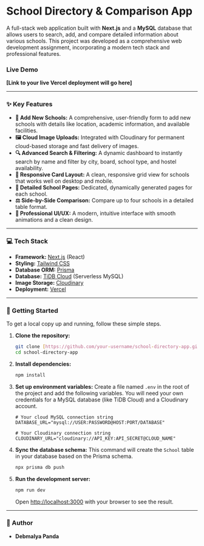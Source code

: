 # School Directory & Comparison App

A full-stack web application built with **Next.js** and a **MySQL** database that allows users to search, add, and compare detailed information about various schools. This project was developed as a comprehensive web development assignment, incorporating a modern tech stack and professional features.

### **Live Demo**

**[Link to your live Vercel deployment will go here]**

---

### ✨ Key Features

* **🏫 Add New Schools:** A comprehensive, user-friendly form to add new schools with details like location, academic information, and available facilities.
* **🖼️ Cloud Image Uploads:** Integrated with Cloudinary for permanent cloud-based storage and fast delivery of images.
* **🔍 Advanced Search & Filtering:** A dynamic dashboard to instantly search by name and filter by city, board, school type, and hostel availability.
* **📇 Responsive Card Layout:** A clean, responsive grid view for schools that works well on desktop and mobile.
* **📄 Detailed School Pages:** Dedicated, dynamically generated pages for each school.
* **⚖️ Side-by-Side Comparison:** Compare up to four schools in a detailed table format.
* **🎨 Professional UI/UX:** A modern, intuitive interface with smooth animations and a clean design.

---

### 💻 Tech Stack

* **Framework:** [Next.js](https://nextjs.org/) (React)
* **Styling:** [Tailwind CSS](https://tailwindcss.com/)
* **Database ORM:** [Prisma](https://www.prisma.io/)
* **Database:** [TiDB Cloud](https://tidbcloud.com/) (Serverless MySQL)
* **Image Storage:** [Cloudinary](https://cloudinary.com/)
* **Deployment:** [Vercel](https://vercel.com/)

---

### 🚀 Getting Started

To get a local copy up and running, follow these simple steps.

1.  **Clone the repository:**
    ```bash
    git clone [https://github.com/your-username/school-directory-app.git](https://github.com/your-username/school-directory-app.git)
    cd school-directory-app
    ```

2.  **Install dependencies:**
    ```bash
    npm install
    ```

3.  **Set up environment variables:**
    Create a file named `.env` in the root of the project and add the following variables. You will need your own credentials for a MySQL database (like TiDB Cloud) and a Cloudinary account.
    ```env
    # Your cloud MySQL connection string
    DATABASE_URL="mysql://USER:PASSWORD@HOST:PORT/DATABASE"
    
    # Your Cloudinary connection string
    CLOUDINARY_URL="cloudinary://API_KEY:API_SECRET@CLOUD_NAME"
    ```

4.  **Sync the database schema:**
    This command will create the `School` table in your database based on the Prisma schema.
    ```bash
    npx prisma db push
    ```

5.  **Run the development server:**
    ```bash
    npm run dev
    ```
    Open [http://localhost:3000](http://localhost:3000) with your browser to see the result.

---

### 👤 Author

* **Debmalya Panda**

